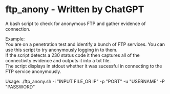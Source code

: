 # ftp_anony - Written by ChatGPT
A bash script to check for anonymous FTP and gather evidence of connection.<p>
Example:<br>
You are on a penetration test and identify a bunch of FTP services. You can use this script to try anonymously logging in to them. <br>
If the script detects a 230 status code it then captures all of the connectivity evidence and outputs it into a txt file. <br>
The script displays in stdout whether it was sucessful in connecting to the FTP service anonymously. 
<p>
Usage:
./ftp_anony.sh -i "INPUT FILE_OR IP" -p "PORT" -u "USERNAME" -P "PASSWORD"

